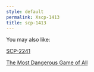 ```yaml
---
style: default
permalink: Xscp-1413
title: scp-1413
---
```

You may also like:

[SCP-2241](http://scp-wiki.net/scp-2241)

[The Most Dangerous Game of All](http://scp-wiki.net/the-most-dangerous-game-of-all)
